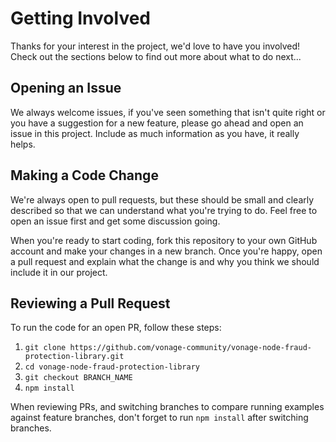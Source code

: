 # Getting Involved

Thanks for your interest in the project, we'd love to have you involved! Check out the sections below to find out more about what to do next...

## Opening an Issue

We always welcome issues, if you've seen something that isn't quite right or you have a suggestion for a new feature, please go ahead and open an issue in this project. Include as much information as you have, it really helps.

## Making a Code Change

We're always open to pull requests, but these should be small and clearly described so that we can understand what you're trying to do. Feel free to open an issue first and get some discussion going.

When you're ready to start coding, fork this repository to your own GitHub account and make your changes in a new branch. Once you're happy, open a pull request and explain what the change is and why you think we should include it in our project.

## Reviewing a Pull Request

To run the code for an open PR, follow these steps:

1. `git clone https://github.com/vonage-community/vonage-node-fraud-protection-library.git`
1. `cd vonage-node-fraud-protection-library`
1. `git checkout BRANCH_NAME`
1. `npm install`

When reviewing PRs, and switching branches to compare running examples against feature branches, don't forget to run `npm install` after switching branches.
